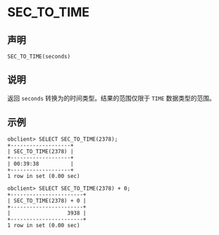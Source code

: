 SEC_TO_TIME 
================================



声明 
-----------------------

```unknow
SEC_TO_TIME(seconds)
```



说明 
-----------------------

返回 `seconds` 转换为的时间类型。结果的范围仅限于 `TIME` 数据类型的范围。

示例 
-----------------------

```unknow
obclient> SELECT SEC_TO_TIME(2378);
+-------------------+
| SEC_TO_TIME(2378) |
+-------------------+
| 00:39:38          |
+-------------------+
1 row in set (0.00 sec)

obclient> SELECT SEC_TO_TIME(2378) + 0;
+-----------------------+
| SEC_TO_TIME(2378) + 0 |
+-----------------------+
|                  3938 |
+-----------------------+
1 row in set (0.00 sec)
```


